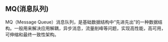## MQ(消息队列)
MQ（Message Queue）消息队列，是基础数据结构中“先进先出”的一种数据结构。一般用来解决应用解耦，异步消息，流量削峰等问题，实现高性能，高可用，可伸缩和最终一致性架构。